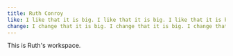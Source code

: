 ```yaml
---
title: Ruth Conroy
like: I like that it is big. I like that it is big. I like that it is big.
change: I change that it is big. I change that it is big. I change that it is big.
---
```


This is Ruth's workspace.
